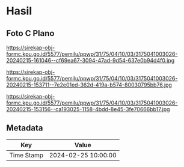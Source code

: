 # Hasil

## Foto C Plano

https://sirekap-obj-formc.kpu.go.id/5577/pemilu/ppwp/31/75/04/10/03/3175041003026-20240215-161046--cf69ea67-3094-47ad-9d54-637e0b94d4f0.jpg

https://sirekap-obj-formc.kpu.go.id/5577/pemilu/ppwp/31/75/04/10/03/3175041003026-20240215-153711--7e2e01ed-362d-419a-b574-80030795bb76.jpg

https://sirekap-obj-formc.kpu.go.id/5577/pemilu/ppwp/31/75/04/10/03/3175041003026-20240215-153156--ca193025-1158-4bdd-8e45-3fe70666bb17.jpg


## Metadata

| Key        | Value               |
| ---------- | ------------------- |
| Time Stamp | 2024-02-25 10:00:00 |



